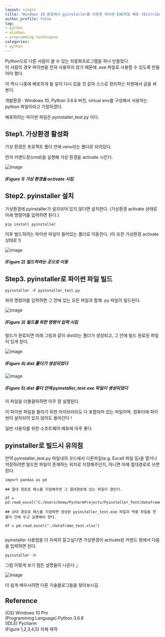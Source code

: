 ```yaml
---
layout: single
title: "Windows 10 환경에서 pyinstaller를 이용한 파이썬 EXE파일 배포 (Distribution of .exe file with pyinstaller library in windows 10)"
author_profile: false
tag: 
- python
- windows
- programming-techniques
categories: 
- python
---  
```

 
Python으로 다른 사람이 쓸 수 있는 자동화프로그램을 하나 만들었다.  
이 사람의 경우 파이썬을 전혀 사용하지 않기 때문에 .exe 파일로 사용할 수 있도록 만들어야 했다.  
 
이 역시 나중에 배포하게 될 일이 다시 있을 것 같아 스스로 정리하는 차원에서 글을 써본다.  
 
개발환경 : Windows 10, Python 3.6.8 버전, virtual env를 구성해서 사용하는 python 파일이라고 가정하겠다.  
 
배포하려는 파이썬 파일은 pyinstaller_test.py 이다.  
 
## Step1. 가상환경 활성화 ##    
 
가상 환경은 프로젝트 폴더 안에 venv라는 폴더로 되어있다.  
 
먼저 커맨드창(cmd)을 실행해 가상 환경을 activate 시킨다.  
 
![image](https://user-images.githubusercontent.com/34860302/58310693-31cd7300-7e42-11e9-8072-8b03e9c64a2f.png)  
 
##### (Figure 1) 가상 환경을 activate 시킴 #####   
  
  
## Step2. pyinstaller 설치 ##  
 
가상환경에 pyinstaller가 설치되어 있지 않다면 설치한다. (가상환경 activate 상태로 아래 명령어를 입력하면 된다.)   
 
```
pip install pyinstaller  
```  
 
이후 빌드하려는 파이썬 파일이 들어있는 폴더로 이동한다. (이 또한 가상환경 activate 상태로 !)  
 
![image](https://user-images.githubusercontent.com/34860302/58312038-6db60780-7e45-11e9-8e2b-10270a1bf379.png)  
 
##### (Figure 2) 빌드하려는 곳으로 이동 #####   
 
## Step3. pyinstaller로 파이썬 파일 빌드 ##  
 
```
pyinstaller -F pyinstaller_test.py  
```  
 
위의 명령어를 입력하면 그 안에 있는 모든 파일과 함께 .py 파일이 빌드된다.  
 
![image](https://user-images.githubusercontent.com/34860302/58312770-f2555580-7e46-11e9-96b3-027940cdd296.png)  
 
##### (Figure 3) 빌드를 위한 명령어 입력 시킴 #####   
 
빌드가 완료되면 아래 그림과 같이 dist라는 폴더가 생성되고, 그 안에 빌드 완료된 파일이 있게 된다.  
 
![image](https://user-images.githubusercontent.com/34860302/58312962-73145180-7e47-11e9-8f46-6e0d0df5af6a.png)  
 
##### (Figure 4) dist 폴더가 생성되었다 #####   
 
![image](https://user-images.githubusercontent.com/34860302/58313011-8cb59900-7e47-11e9-99a0-80377bf12af3.png)  
 
##### (Figure 5) dist 폴더 안에 pyinstaller_test.exe 파일이 생성되었다 #####   
 
이 파일을 더블클릭하면 아주 잘 실행된다.  
 
이 파이썬 파일을 돌리기 위한 라이브러리도 다 포함되어 있는 파일이며, 컴퓨터에 파이썬이 설치되어 있지 않아도 돌아간다 !  
 
일반 사용자를 위한 소프트웨어 배포에 아주 좋다.  
 
## pyinstaller로 빌드시 유의점 ##  
 
만약 pyinstaller_test.py 파일내의 코드에서 다른파일(e.g. Excell 파일 등)을 열거나 저장하려면 
빌드한 파일이 존재하는 위치로 지정해주던지, 아니면 아예 절대경로로 쓰면 된다.  
 
```
import pandas as pd  
 
## 절대 경로로 패스를 지정해주면 그 절대경로에 있는 파일이 열린다.  
 
df = pd.read_excel("C:/Users/Onew/PycharmProjects/Pyinstaller_Test/dataframe_test.xlsx")  
 
## 상대 경로로 패스를 지정하면 생성된 pyinstaller_test.exe 파일과 엑셀 파일을 한 폴더 안에 두고 실행해야 한다.  
 
df = pd.read_excel("./dataframe_test.xlsx")  
 
```  
 
pyinstaller 사용법을 더 자세히 알고싶다면 가상환경이 activate된 커맨드 창에서 다음을 입력하면 된다.  
 
```
pyinstaller -h  
```  
 
그럼 이렇게 보기 힘든 설명들이 나온다 ;;  
 
![image](https://user-images.githubusercontent.com/34860302/58313919-9b9d4b00-7e49-11e9-91c0-3c3d5f2b32f4.png)  
 
더 쉽게 배우시려면 다른 기술블로그들을 찾아보시길.  
 
## Reference ##    
(OS) Windows 10 Pro  
(Programming Language) Python 3.6.8   
(IDLE) Pycharm   
(Figure 1,2,3,4,5) 자체 제작   
  
